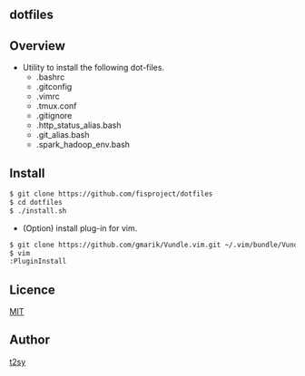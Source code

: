 dotfiles
---

## Overview

* Utility to install the following dot-files.
  - .bashrc
  - .gitconfig
  - .vimrc
  - .tmux.conf
  - .gitignore
  - .http_status_alias.bash
  - .git_alias.bash
  - .spark_hadoop_env.bash

## Install

```bash
$ git clone https://github.com/fisproject/dotfiles
$ cd dotfiles
$ ./install.sh
```

* (Option) install plug-in for vim.

```bash
$ git clone https://github.com/gmarik/Vundle.vim.git ~/.vim/bundle/Vundle.vim
$ vim
:PluginInstall
```

## Licence
[MIT](http://opensource.org/licenses/MIT)

## Author
[t2sy](https://github.com/fisproject)
